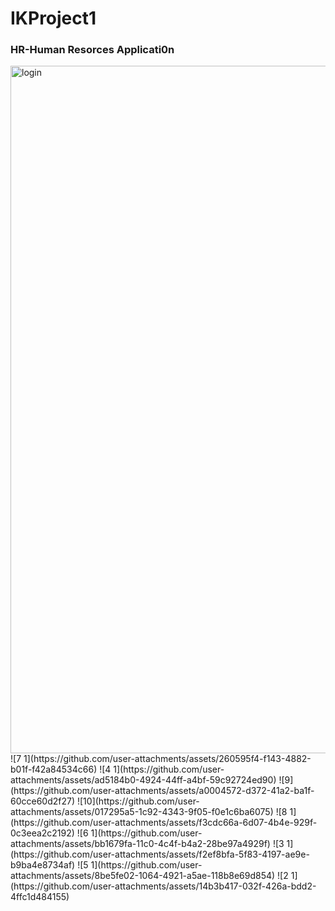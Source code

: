 # IKProject1
<h3>HR-Human Resorces Applicati0n</h3> 
<img width="1100" alt="login" src="https://github.com/user-attachments/assets/c652b0a4-012f-47b2-a28d-f9664f1e3a9c">
![7 1](https://github.com/user-attachments/assets/260595f4-f143-4882-b01f-f42a84534c66)
![4 1](https://github.com/user-attachments/assets/ad5184b0-4924-44ff-a4bf-59c92724ed90)
![9](https://github.com/user-attachments/assets/a0004572-d372-41a2-ba1f-60cce60d2f27)
![10](https://github.com/user-attachments/assets/017295a5-1c92-4343-9f05-f0e1c6ba6075)
![8 1](https://github.com/user-attachments/assets/f3cdc66a-6d07-4b4e-929f-0c3eea2c2192)
![6 1](https://github.com/user-attachments/assets/bb1679fa-11c0-4c4f-b4a2-28be97a4929f)
![3 1](https://github.com/user-attachments/assets/f2ef8bfa-5f83-4197-ae9e-b9ba4e8734af)
![5 1](https://github.com/user-attachments/assets/8be5fe02-1064-4921-a5ae-118b8e69d854)
![2 1](https://github.com/user-attachments/assets/14b3b417-032f-426a-bdd2-4ffc1d484155)

